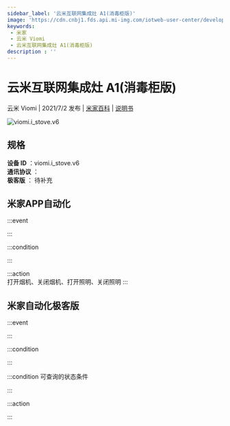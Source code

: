```yaml
---
sidebar_label: '云米互联网集成灶 A1(消毒柜版)'
image: 'https://cdn.cnbj1.fds.api.mi-img.com/iotweb-user-center/developer_16790489967992NSSxgBC.png?GalaxyAccessKeyId=AKVGLQWBOVIRQ3XLEW&Expires=9223372036854775807&Signature=V1Bw9YFbjtYIk7O0//SgCLTZyKc='
keywords: 
 - 米家
 - 云米 Viomi
 - 云米互联网集成灶 A1(消毒柜版)
description : ''
---
```

# 云米互联网集成灶 A1(消毒柜版)

云米 Viomi | 2021/7/2 发布 | [米家百科](https://home.mi.com/webapp/content/baike/product/index.html?model=viomi.i_stove.v6) | [说明书](https://home.mi.com/views/introduction.html?model=viomi.i_stove.v6&region=cn)

![viomi.i_stove.v6](https://cdn.cnbj1.fds.api.mi-img.com/iotweb-user-center/developer_16790489967992NSSxgBC.png?GalaxyAccessKeyId=AKVGLQWBOVIRQ3XLEW&Expires=9223372036854775807&Signature=V1Bw9YFbjtYIk7O0//SgCLTZyKc=)

## 规格  
> 
**设备 ID** ：viomi.i_stove.v6  
**通讯协议** ：  
**极客版**  ： 待补充 


## 米家APP自动化  

:::event  

:::

:::condition  

:::

:::action   
打开烟机、关闭烟机、打开照明、关闭照明
:::

## 米家自动化极客版  

:::event  

:::

:::condition  

:::

:::condition 可查询的状态条件  

:::

:::action  

:::

        
